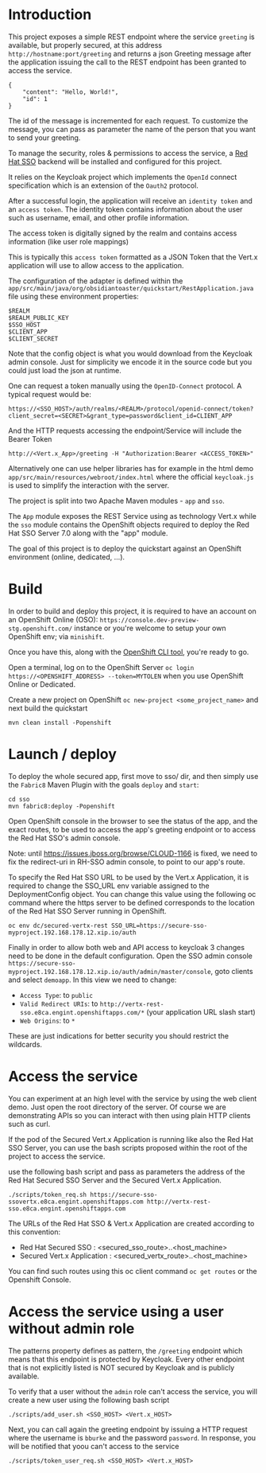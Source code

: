 # Introduction

This project exposes a simple REST endpoint where the service `greeting` is available, but properly secured, at this
address `http://hostname:port/greeting` and returns a json Greeting message after the application issuing the call to
the REST endpoint has been granted to access the service.

```
{
    "content": "Hello, World!",
    "id": 1
}

```

The id of the message is incremented for each request. To customize the message, you can pass as parameter the name of
the person that you want to send your greeting.

To manage the security, roles & permissions to access the service, a 
[Red Hat SSO](https://access.redhat.com/documentation/en/red-hat-single-sign-on/7.0/securing-applications-and-services-guide/securing-applications-and-services-guide)
backend will be installed and configured for this project.

It relies on the Keycloak project which implements the `OpenId` connect specification which is an extension of the
`Oauth2` protocol.

After a successful login, the application will receive an `identity token` and an `access token`. The identity token
contains information about the user such as username, email, and other profile information.

The access token is digitally signed by the realm and contains access information (like user role mappings)

This is typically this `access token` formatted as a JSON Token that the Vert.x application will use to allow access to
the application.

The configuration of the adapter is defined within the `app/src/main/java/org/obsidiantoaster/quickstart/RestApplication.java`
file using these environment properties:

```
$REALM
$REALM_PUBLIC_KEY
$SSO_HOST
$CLIENT_APP
$CLIENT_SECRET
```

Note that the config object is what you would download from the Keycloak admin console. Just for simplicity we encode it
in the source code but you could just load the json at runtime.

One can request a token manually using the `OpenID-Connect` protocol. A typical request would be: 

```
https://<SSO_HOST>/auth/realms/<REALM>/protocol/openid-connect/token?client_secret=<SECRET>&grant_type=password&client_id=CLIENT_APP
```

And the HTTP requests accessing the endpoint/Service will include the Bearer Token

```
http://<Vert.x_App>/greeting -H "Authorization:Bearer <ACCESS_TOKEN>"
```

Alternatively one can use helper libraries has for example in the html demo `app/src/main/resources/webroot/index.html`
where the official `keycloak.js` is used to simplify the interaction with the server.

The project is split into two Apache Maven modules - `app` and `sso`.

The `App` module exposes the REST Service using as technology Vert.x while the `sso` module contains the OpenShift
objects required to deploy the Red Hat SSO Server 7.0 along with the "app" module.

The goal of this project is to deploy the quickstart against an OpenShift environment (online, dedicated, ...).

# Build

In order to build and deploy this project, it is required to have an account on an OpenShift Online (OSO): 
`https://console.dev-preview-stg.openshift.com/` instance or you're welcome to setup your own OpenShift env; via
`minishift`.

Once you have this, along with the
[OpenShift CLI tool](https://docs.openshift.com/online/cli_reference/get_started_cli.html), you're ready to go.

Open a terminal, log on to the OpenShift Server `oc login https://<OPENSHIFT_ADDRESS> --token=MYTOLEN` when you use 
OpenShift Online or Dedicated.

Create a new project on OpenShift `oc new-project <some_project_name>` and next build the quickstart

```
mvn clean install -Popenshift
```

# Launch / deploy

To deploy the whole secured app, first move to sso/ dir, and then simply use the `Fabric8` Maven Plugin with the goals
`deploy` and `start`:

```
cd sso
mvn fabric8:deploy -Popenshift
```

Open OpenShift console in the browser to see the status of the app, and the exact routes, to be used to access the app's
greeting endpoint or to access the Red Hat SSO's admin console.

Note: until https://issues.jboss.org/browse/CLOUD-1166 is fixed, we need to fix the redirect-uri in RH-SSO admin
console, to point to our app's route.

To specify the Red Hat SSO URL to be used by the Vert.x Application, it is required to change the SSO_URL env variable
assigned to the DeploymentConfig object. You can change this value using the following oc command where the https server
to be defined corresponds to the location of the Red Hat SSO Server running in OpenShift.

```
oc env dc/secured-vertx-rest SSO_URL=https://secure-sso-myproject.192.168.178.12.xip.io/auth
```

Finally in order to allow both web and API access to keycloak 3 changes need to be done in the default configuration.
Open the SSO admin console `https://secure-sso-myproject.192.168.178.12.xip.io/auth/admin/master/console`, goto clients
and select `demoapp`. In this view we need to change:

* `Access Type`: to `public`
* `Valid Redirect URIs`: to `http://vertx-rest-sso.e8ca.engint.openshiftapps.com/*` (your application URL slash start)
* `Web Origins`: to `*`

These are just indications for better security you should restrict the wildcards.

# Access the service

You can experiment at an high level with the service by using the web client demo. Just open the root directory of the
server. Of course we are demonstrating APIs so you can interact with then using plain HTTP clients such as curl.

If the pod of the Secured Vert.x Application is running like also the Red Hat SSO Server, you
can use the bash scripts proposed within the root of the project to access the service.

use the following bash script and pass as parameters the address of the Red Hat Secured SSO Server and the Secured
Vert.x Application.

```
./scripts/token_req.sh https://secure-sso-ssovertx.e8ca.engint.openshiftapps.com http://vertx-rest-sso.e8ca.engint.openshiftapps.com
```

The URLs of the Red Hat SSO & Vert.x Application are created according to this convention:

* Red Hat Secured SSO : <secured_sso_route>.<namespace>.<host_machine>
* Secured Vert.x Application : <secured_vertx_route>.<namespace>.<host_machine>

You can find such routes using this oc client command `oc get routes` or the Openshift Console.

# Access the service using a user without admin role

The patterns property defines as pattern, the `/greeting` endpoint which means that this endpoint is protected by
Keycloak. Every other endpoint that is not explicitly listed is NOT secured by Keycloak and is publicly available.

To verify that a user without the `admin` role can't access the service, you will create a new user using the following
bash script

```
./scripts/add_user.sh <SSO_HOST> <Vert.x_HOST>
```

Next, you can call again the greeting endpoint by issuing a HTTP request where the username is `bburke` and the password
`password`. In response, you will be notified that yoou can't access to the service

```
./scripts/token_user_req.sh <SSO_HOST> <Vert.x_HOST>
```
